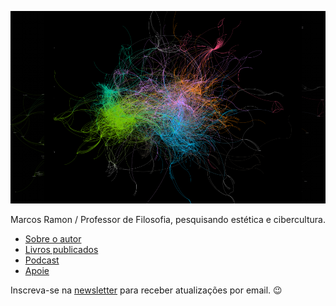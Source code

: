 ![](/assets/images/gephi2.png)

Marcos Ramon / Professor de Filosofia, pesquisando estética e cibercultura.

* [Sobre o autor](https://marcosramon.net/sobre/)
* [Livros publicados](https://marcosramon.net/livros/)
* [Podcast](https://open.spotify.com/show/1smphr2Sl3kHncMYB984rc?si=Ds7GV4oNQnGxsm-bxYvasA&nd=1)
* [Apoie](https://marcosramon.net/apoie/)

Inscreva-se na [newsletter](https://marcosramon.substack.com/) para receber atualizações por email. 😉
